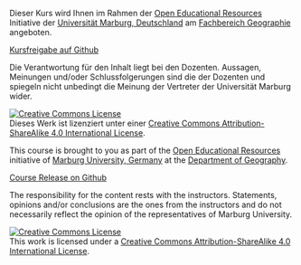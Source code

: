 Dieser Kurs wird Ihnen im Rahmen der [Open Educational Resources](https://oer.uni-marburg.de) Initiative der [Universität Marburg, Deutschland](https://www.uni-marburg.de/de) am [Fachbereich Geographie](https://www.uni-marburg.de/fb19) angeboten.


[Kursfreigabe auf Github](https://gisma-courses.github.io/bsc-geoinfo-basic/)

Die Verantwortung für den Inhalt liegt bei den Dozenten. Aussagen, Meinungen und/oder Schlussfolgerungen sind die der Dozenten und spiegeln nicht unbedingt die Meinung der Vertreter der Universität Marburg wider.  

<a rel="license" href="http://creativecommons.org/licenses/by-sa/4.0/"><img alt="Creative Commons License" style="border-width:0" src="https://i.creativecommons.org/l/by-sa/4.0/88x31.png" /></a><br />Dieses Werk ist lizenziert unter einer <a rel="license" href="http://creativecommons.org/licenses/by-sa/4.0/">Creative Commons Attribution-ShareAlike 4.0 International License</a>.


This course is brought to you as part of the [Open Educational Resources](https://oer.uni-marburg.de) initiative of [Marburg University, Germany](https://www.uni-marburg.de/de) at the [Department of Geography](https://www.uni-marburg.de/fb19).


[Course Release on Github](https://gisma-courses.github.io/bsc-geoinfo-basic/)

The responsibility for the content rests with the instructors. Statements, opinions and/or conclusions are the ones from the instructors and do not necessarily reflect the opinion of the representatives of Marburg University.  

<a rel="license" href="http://creativecommons.org/licenses/by-sa/4.0/"><img alt="Creative Commons License" style="border-width:0" src="https://i.creativecommons.org/l/by-sa/4.0/88x31.png" /></a><br />This work is licensed under a <a rel="license" href="http://creativecommons.org/licenses/by-sa/4.0/">Creative Commons Attribution-ShareAlike 4.0 International License</a>.
